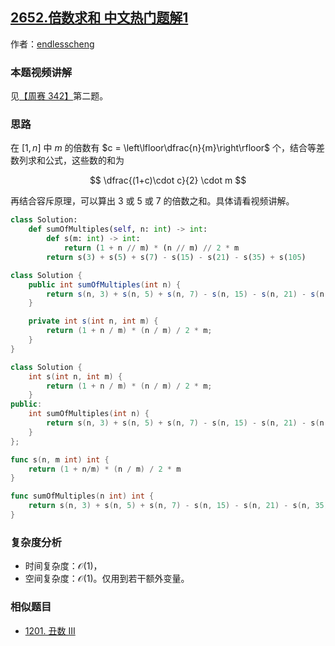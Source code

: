 ## [2652.倍数求和 中文热门题解1](https://leetcode.cn/problems/sum-multiples/solutions/100000/o1-rong-chi-yuan-li-by-endlesscheng-yxc4)

作者：[endlesscheng](https://leetcode.cn/u/endlesscheng)
### 本题视频讲解

见[【周赛 342】](https://www.bilibili.com/video/BV1Bs4y1A7Wa/)第二题。

### 思路

在 $[1,n]$ 中 $m$ 的倍数有 $c = \left\lfloor\dfrac{n}{m}\right\rfloor$ 个，结合等差数列求和公式，这些数的和为

$$
\dfrac{(1+c)\cdot c}{2} \cdot m
$$

再结合容斥原理，可以算出 $3$ 或 $5$ 或 $7$ 的倍数之和。具体请看视频讲解。

```py [sol1-Python3]
class Solution:
    def sumOfMultiples(self, n: int) -> int:
        def s(m: int) -> int:
            return (1 + n // m) * (n // m) // 2 * m
        return s(3) + s(5) + s(7) - s(15) - s(21) - s(35) + s(105)
```

```java [sol1-Java]
class Solution {
    public int sumOfMultiples(int n) {
        return s(n, 3) + s(n, 5) + s(n, 7) - s(n, 15) - s(n, 21) - s(n, 35) + s(n, 105);
    }

    private int s(int n, int m) {
        return (1 + n / m) * (n / m) / 2 * m;
    }
}
```

```cpp [sol1-C++]
class Solution {
    int s(int n, int m) {
        return (1 + n / m) * (n / m) / 2 * m;
    }
public:
    int sumOfMultiples(int n) {
        return s(n, 3) + s(n, 5) + s(n, 7) - s(n, 15) - s(n, 21) - s(n, 35) + s(n, 105);
    }
};
```

```go [sol1-Go]
func s(n, m int) int {
	return (1 + n/m) * (n / m) / 2 * m
}

func sumOfMultiples(n int) int {
	return s(n, 3) + s(n, 5) + s(n, 7) - s(n, 15) - s(n, 21) - s(n, 35) + s(n, 105)
}
```

### 复杂度分析

- 时间复杂度：$\mathcal{O}(1)$，
- 空间复杂度：$\mathcal{O}(1)$。仅用到若干额外变量。

### 相似题目

- [1201. 丑数 III](https://leetcode.cn/problems/ugly-number-iii/)
